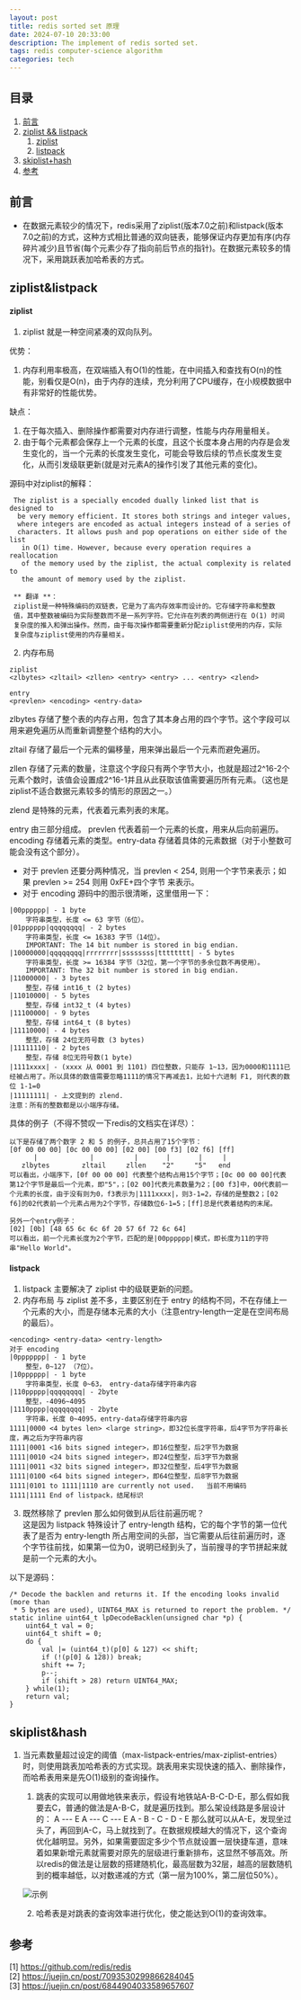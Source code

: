 ```yaml
---
layout: post
title: redis sorted set 原理
date: 2024-07-10 20:33:00
description: The implement of redis sorted set.
tags: redis computer-science algorithm
categories: tech
---
```


## 目录
1. [前言](#前言)
2. [ziplist && listpack](#ziplist&listpack)
    1. [ziplist](#ziplist)
    2. [listpack](#listpack)
3. [skiplist+hash](#skiplist&hash)
4. [参考](#参考)

## 前言
* 在数据元素较少的情况下，redis采用了ziplist(版本7.0之前)和listpack(版本7.0之前)的方式，这种方式相比普通的双向链表，能够保证内存更加有序(内存碎片减少)且节省(每个元素少存了指向前后节点的指针)。在数据元素较多的情况下，采用跳跃表加哈希表的方式。


## ziplist&listpack
#### ziplist
1. ziplist 就是一种空间紧凑的双向队列。  

优势：  
1. 内存利用率极高，在双端插入有O(1)的性能，在中间插入和查找有O(n)的性能，别看仅是O(n)，由于内存的连续，充分利用了CPU缓存，在小规模数据中有非常好的性能优势。 

缺点：
1. 在于每次插入、删除操作都需要对内存进行调整，性能与内存用量相关。
2. 由于每个元素都会保存上一个元素的长度，且这个长度本身占用的内存是会发生变化的，当一个元素的长度发生变化，可能会导致后续的节点长度发生变化，从而引发级联更新(就是对元素A的操作引发了其他元素的变化)。  

源码中对ziplist的解释：  
```
 The ziplist is a specially encoded dually linked list that is designed to
  be very memory efficient. It stores both strings and integer values, 
  where integers are encoded as actual integers instead of a series of 
  characters. It allows push and pop operations on either side of the list
   in O(1) time. However, because every operation requires a reallocation 
   of the memory used by the ziplist, the actual complexity is related to 
   the amount of memory used by the ziplist.

 ** 翻译 **：
 ziplist是一种特殊编码的双链表，它是为了高内存效率而设计的。它存储字符串和整数
 值，其中整数被编码为实际整数而不是一系列字符。它允许在列表的两侧进行在 O(1) 时间
 复杂度的推入和弹出操作。然而，由于每次操作都需要重新分配ziplist使用的内存，实际
 复杂度与ziplist使用的内存量相关。
```

2. 内存布局
```
ziplist
<zlbytes> <zltail> <zllen> <entry> <entry> ... <entry> <zlend>

entry
<prevlen> <encoding> <entry-data>
``` 

zlbytes 存储了整个表的内存占用，包含了其本身占用的四个字节。这个字段可以用来避免遍历从而重新调整整个结构的大小。  

zltail 存储了最后一个元素的偏移量，用来弹出最后一个元素而避免遍历。  

zllen 存储了元素的数量，注意这个字段只有两个字节大小，也就是超过2^16-2个元素个数时，该值会设置成2^16-1并且从此获取该值需要遍历所有元素。（这也是ziplist不适合数据元素较多的情形的原因之一。）  

zlend 是特殊的元素，代表着元素列表的末尾。  

entry 由三部分组成。 prevlen 代表着前一个元素的长度，用来从后向前遍历。encoding 存储着元素的类型。entry-data 存储着具体的元素数据（对于小整数可能会没有这个部分）。
* 对于 prevlen 还要分两种情况，当 prevlen < 254, 则用一个字节来表示；如果 prevlen >= 254 则用 0xFE+四个字节 来表示。
* 对于 encoding 源码中的图示很清晰，这里借用一下：

```
|00pppppp| - 1 byte
    字符串类型，长度 <= 63 字节（6位）。
|01pppppp|qqqqqqqq| - 2 bytes
    字符串类型，长度 <= 16383 字节（14位）。
    IMPORTANT: The 14 bit number is stored in big endian.
|10000000|qqqqqqqq|rrrrrrrr|ssssssss|tttttttt| - 5 bytes
    字符串类型，长度 >= 16384 字节（32位，第一个字节的多余位数不再使用）。
    IMPORTANT: The 32 bit number is stored in big endian.
|11000000| - 3 bytes
    整型，存储 int16_t (2 bytes)
|11010000| - 5 bytes
    整型，存储 int32_t (4 bytes)
|11100000| - 9 bytes
    整型，存储 int64_t (8 bytes)
|11110000| - 4 bytes
    整型，存储 24位无符号数 (3 bytes)
|11111110| - 2 bytes
    整型，存储 8位无符号数(1 byte)
|1111xxxx| - (xxxx 从 0001 到 1101) 四位整数，只能存 1~13，因为0000和1111已经被占用了。所以具体的数值需要忽略1111的情况下再减去1，比如十六进制 F1, 则代表的数位 1-1=0
|11111111| - 上文提到的 zlend.
注意：所有的整数都是以小端序存储。
```

具体的例子（不得不赞叹一下redis的文档实在详尽）：

```
以下是存储了两个数字 2 和 5 的例子，总共占用了15个字节：
[0f 00 00 00] [0c 00 00 00] [02 00] [00 f3] [02 f6] [ff]
      |             |          |       |       |     |
   zlbytes        zltail     zllen    "2"     "5"   end
可以看出，小端序下，[0f 00 00 00] 代表整个结构占用15个字节；[0c 00 00 00]代表第12个字节是最后一个元素，即"5"，；[02 00]代表元素数量为2；[00 f3]中，00代表前一个元素的长度，由于没有则为0，f3表示为|1111xxxx|，则3-1=2，存储的是整数2；[02 f6]的02代表前一个元素占用为2个字节，存储数位6-1=5；[ff]总是代表着结构的末尾。

另外一个entry例子：
[02] [0b] [48 65 6c 6c 6f 20 57 6f 72 6c 64]
可以看出，前一个元素长度为2个字节，匹配的是|00pppppp|模式，即长度为11的字符串"Hello World"。
```


#### listpack
1. listpack 主要解决了 ziplist 中的级联更新的问题。
2. 内存布局
与 ziplist 差不多，主要区别在于 entry 的结构不同，不在存储上一个元素的大小，而是存储本元素的大小（注意entry-length一定是在空间布局的最后）。

```
<encoding> <entry-data> <entry-length>
对于 encoding
|0ppppppp| - 1 byte
    整型，0~127 （7位）。
|10pppppp| - 1 byte
    字符串类型，长度 0~63， entry-data存储字符串内容
|110ppppp|qqqqqqqq| - 2byte
    整型，-4096~4095
|1110pppp|qqqqqqqq| - 2byte
    字符串，长度 0~4095，entry-data存储字符串内容
1111|0000 <4 bytes len> <large string>，即32位长度字符串，后4字节为字符串长度，再之后为字符串内容
1111|0001 <16 bits signed integer>，即16位整型，后2字节为数据
1111|0010 <24 bits signed integer>，即24位整型，后3字节为数据
1111|0011 <32 bits signed integer>，即32位整型，后4字节为数据
1111|0100 <64 bits signed integer>，即64位整型，后8字节为数据
1111|0101 to 1111|1110 are currently not used.   当前不用编码
1111|1111 End of listpack，结尾标识
```

3. 既然移除了 prevlen 那么如何做到从后往前遍历呢？  
这是因为 listpack 特殊设计了 entry-length 结构，它的每个字节的第一位代表了是否为 entry-length 所占用空间的头部，当它需要从后往前遍历时，逐个字节往前找，如果第一位为0，说明已经到头了，当前搜寻的字节拼起来就是前一个元素的大小。  

以下是源码：
```
/* Decode the backlen and returns it. If the encoding looks invalid (more than
 * 5 bytes are used), UINT64_MAX is returned to report the problem. */
static inline uint64_t lpDecodeBacklen(unsigned char *p) {
    uint64_t val = 0;
    uint64_t shift = 0;
    do {
        val |= (uint64_t)(p[0] & 127) << shift;
        if (!(p[0] & 128)) break;
        shift += 7;
        p--;
        if (shift > 28) return UINT64_MAX;
    } while(1);
    return val;
}
```


## skiplist&hash
1. 当元素数量超过设定的阈值（max-listpack-entries/max-ziplist-entries）时，则使用跳表加哈希表的方式实现。跳表用来实现快速的插入、删除操作，而哈希表用来是先O(1)级别的查询操作。
    1. 跳表的实现可以用做地铁来表示，假设有地铁站A-B-C-D-E，那么假如我要去C，普通的做法是A-B-C，就是遍历找到。那么架设线路是多层设计的：
    A      ---      E
    A  ---  C  ---  E
    A - B - C - D - E
    那么就可以从A-E，发现坐过头了，再回到A-C，马上就找到了。在数据规模越大的情况下，这个查询优化越明显。另外，如果需要固定多少个节点就设置一层快捷车道，意味着如果新增元素就需要对原先的层级进行重新排布，这显然不够高效。所以redis的做法是让层数的搭建随机化，最高层数为32层，越高的层数随机到的概率越低，以对数递减的方式（第一层为100%，第二层位50%）。

    ![示例](https://p2-jj.byteimg.com/tos-cn-i-t2oaga2asx/gold-user-assets/2019/12/28/16f4ce73b1bf06e4~tplv-t2oaga2asx-jj-mark:3024:0:0:0:q75.awebp)
    
    2. 哈希表是对跳表的查询效率进行优化，使之能达到O(1)的查询效率。

## 参考
[1] https://github.com/redis/redis  
[2] https://juejin.cn/post/7093530299866284045  
[3] https://juejin.cn/post/6844904033589657607  

